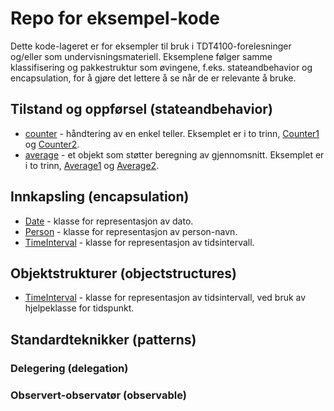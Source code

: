 # Repo for eksempel-kode

Dette kode-lageret er for eksempler til bruk i TDT4100-forelesninger og/eller som
undervisningsmateriell. Eksemplene følger samme klassifisering og pakkestruktur som øvingene,
f.eks. stateandbehavior og encapsulation, for å gjøre det lettere å se når de er relevante å bruke.

## Tilstand og oppførsel (stateandbehavior)

- [counter](src/stateandbehavior/counter) - håndtering av en enkel teller. Eksemplet er i to trinn, [Counter1](src/stateandbehavior/counter/Counter1.md) og [Counter2](src/stateandbehavior/counter/Counter2.md).
- [average](src/stateandbehavior/average) - et objekt som støtter beregning av gjennomsnitt. Eksemplet er i to trinn, [Average1](src/stateandbehavior/average/Average1.md) og [Average2](src/stateandbehavior/average/Average2.md).

## Innkapsling (encapsulation)

- [Date](src/encapsulation/date/Date.md) - klasse for representasjon av dato.
- [Person](src/encapsulation/person/Person.md) - klasse for representasjon av person-navn.
- [TimeInterval](src/encapsulation/timeinterval/TimeInterval.md) - klasse for representasjon av tidsintervall.

## Objektstrukturer (objectstructures)

- [TimeInterval](src/objectstructures/timeinterval/TimeInterval.md) - klasse for representasjon av tidsintervall, ved bruk av hjelpeklasse for tidspunkt.

## Standardteknikker (patterns)

### Delegering (delegation)

### Observert-observatør (observable)
